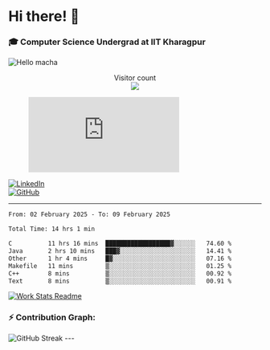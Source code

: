 # Hi there! 👋

### 🎓 Computer Science Undergrad at IIT Kharagpur

<img src="https://raw.githubusercontent.com/sagar-viradiya/sagar-viradiya/master/resources/banner.png" alt="Hello macha">

<p align="center"> 
  Visitor count<br>
  <img src="https://profile-counter.glitch.me/sesiii/count.svg" />
</p>

<figure><embed src="https://wakatime.com/share/@81d5e6c4-c575-43e6-9a9e-85ed25517f53/42cf003a-18dd-42ef-bded-df01146821f2.svg"></embed></figure>

[![LinkedIn](https://img.shields.io/badge/LinkedIn-0077B5?style=for-the-badge&logo=linkedin&logoColor=white)](https://www.linkedin.com/in/sesidadi)  
[![GitHub](https://img.shields.io/badge/GitHub-181717?style=for-the-badge&logo=github&logoColor=white)](https://github.com/sesiii)

---
<!--START_SECTION:waka-->

```txt
From: 02 February 2025 - To: 09 February 2025

Total Time: 14 hrs 1 min

C          11 hrs 16 mins  ██████████████████▓░░░░░░   74.60 %
Java       2 hrs 10 mins   ███▓░░░░░░░░░░░░░░░░░░░░░   14.41 %
Other      1 hr 4 mins     █▓░░░░░░░░░░░░░░░░░░░░░░░   07.16 %
Makefile   11 mins         ▒░░░░░░░░░░░░░░░░░░░░░░░░   01.25 %
C++        8 mins          ▒░░░░░░░░░░░░░░░░░░░░░░░░   00.92 %
Text       8 mins          ▒░░░░░░░░░░░░░░░░░░░░░░░░   00.91 %
```

<!--END_SECTION:waka-->


[![Work Stats Readme](https://github.com/sesiii/sesiii/actions/workflows/main.yml/badge.svg)](https://github.com/sesiii/sesiii/actions/workflows/main.yml)

### ⚡ Contribution Graph:

<img src="https://streak-stats.demolab.com/?user=sesiii&theme=radical" alt="GitHub Streak" />
---

